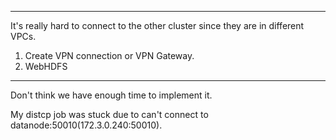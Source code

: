 ----
It's really hard to connect to the other cluster since they are in different VPCs.

1) Create VPN connection or VPN Gateway. 
2) WebHDFS


-----
Don't think we have enough time to implement it.

My distcp job was stuck due to can't connect to datanode:50010(172.3.0.240:50010).
